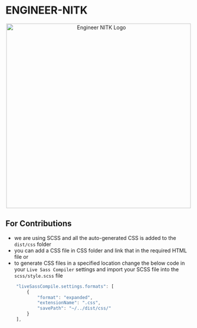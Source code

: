 # ENGINEER-NITK

<p align="center">
  <a href="https://engineer-nitk.github.io/">
    <img width="500" src="https://github.com/ENGINEER-NITK/ENGINEER-NITK.github.io/blob/main/images/NEWLOGO.png" alt="Engineer NITK Logo"/>
  </a>
</p>


## For Contributions 
- we are using SCSS and all the auto-generated CSS is added to the `dist/css` folder
- you can add a CSS file in CSS folder and link that in the required HTML file or
- to generate CSS files in a specified location change the below code in your `Live Sass Compiler` settings and import your SCSS file into the `scss/style.scss` file
```js
    "liveSassCompile.settings.formats": [   
        {
            "format": "expanded",
            "extensionName": ".css",
            "savePath": "~/../dist/css/"
        }
    ],
```

